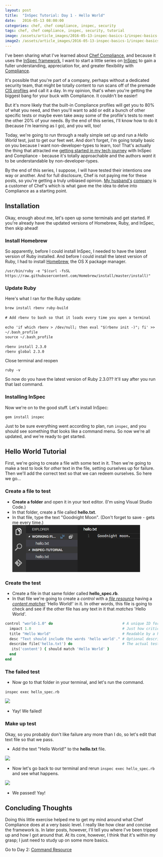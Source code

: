 ```yaml
---
layout: post
title:  "InSpec Tutorial: Day 1 - Hello World"
date:   2016-05-13 08:00:00
categories: chef, chef compliance, inspec, security
tags: chef, chef compliance, inspec, security, tutorial
image: /assets/article_images/2016-05-13-inspec-basics-1/inspec-basics-1.jpg
image2: /assets/article_images/2016-05-13-inspec-basics-1/inspec-basics-1-mobile.jpg
---
```

I've been sharing what I've learned about [Chef Compliance](http://www.anniehedgie.com/setting-up-compliance), and because it uses the [InSpec framework](https://www.chef.io/compliance/), I want to start a little series on [InSpec](https://www.chef.io/inspec/) to gain a fuller understanding, appreciation for, and greater flexibility with [Compliance](https://www.chef.io/compliance/). 

It's possible that you're part of a company, perhaps without a dedicated security team, that might be totally content to run scans off of the premade [CIS profiles](https://benchmarks.cisecurity.org/) and call it a day. In my opinion, that's when you're getting the biggest bang for your buck with Compliance. It couldn't be easier! 

But it's more likely that the built-in Compliance profiles will get you to 80% of what you need, and then you'll want to add or edit a bunch of other specific tests or maybe even take away some of the profile's tests to meet the other 20% of your needs. By the end of this series, I'll know how to do it (because I'm learning as I go), and you will, too!

Today, we're going to run through a really simple set up and run a *Hello World* test, just to get our feet wet. And don't forget, I'm going totally basic on you because I want non-developer-types to learn, too! That's actually the thing that attracted me [getting started in my tech journey](http://www.anniehedgie.com/introduction) with InSpec and Compliance - because it's totally approachable and the authors *want* it to be understandable by non-developer-types. 

By the end of this series, I suppose, I will have tested their intentions one way or another. And for full disclosure, Chef is not paying me for these posts, so you're getting a truly unbiased opinion. [My husband's](http://hedge-ops.com) [company](http://www.ncr.com) is a customer of Chef's which is what gave me the idea to delve into Compliance as a starting point.


## Installation
Okay, enough about me, let's open up some terminals and get started. If you're already have the updated versions of Homebrew, Ruby, and InSpec, then skip ahead!  

### Install Homebrew
So apparently, before I could install InSpec, I needed to have the latest version of Ruby installed. And before I could install the latest version of Ruby, I had to install [Homebrew](http://brew.sh/), the OS X package manager. 

```
/usr/bin/ruby -e "$(curl -fsSL https://raw.githubusercontent.com/Homebrew/install/master/install)"
```

### Update Ruby
Here's what I ran for the Ruby update:

```
brew install rbenv ruby-build

# Add rbenv to bash so that it loads every time you open a terminal

echo 'if which rbenv > /dev/null; then eval "$(rbenv init -)"; fi' >> ~/.bash_profile
source ~/.bash_profile

rbenv install 2.3.0
rbenv global 2.3.0
```

Close terminal and reopen

```
ruby -v
```

So now do you have the latest version of Ruby 2.3.0?? It'll say after you run that last command.

### Installing InSpec
Now we're on to the good stuff. Let's install InSpec:

```
gem install inspec
```

Just to be sure everything went according to plan, run `inspec`, and you should see something that looks like a command menu. So now we're all updated, and we're ready to get started.

## Hello World Tutorial
First, we're going to create a file with some text in it. Then we're going to make a test to look for *other* text in the file, setting ourselves up for failure. Then we'll add the correct text so that we can redeem ourselves. So here we go...
 
### Create a file to test
  - **Create a folder** and open it in your text editor. (I'm using Visual Studio Code.) 
  - In that folder, create a file called **hello.txt**. 
  - In that file, type the text "Goodnight Moon". (Don't forget to save - gets me every time.)
![](/assets/article_images/2016-05-13-inspec-basics-1/01-text-file.png)

### Create the test 
  - Create a file in that same folder called **hello_spec.rb**.  
  - In that file we're going to create a *control* with a [*file resource*](https://docs.chef.io/inspec_reference.html#file) having a [*content matcher*](https://docs.chef.io/inspec_reference.html#id42) 'Hello World!' in it. In other words, this file is going to check and see if the other file has any text in it that *matches* 'Hello World'. 
 
```ruby
control "world-1.0" do                                # A unique ID for this control
  impact 1.0                                          # Just how critical is
  title "Hello World"                                 # Readable by a human
  desc "Text should include the words 'hello world'." # Optional description
  describe file('hello.txt') do                       # The actual test
   its('content') { should match 'Hello World' }
  end
end
```

### The failed test 
  - Now go to that folder in your terminal, and let's run the command. 
  
  ```inspec exec hello_spec.rb```
  
  ![](/assets/article_images/2016-05-13-inspec-basics-1/02-failed.png)

  - Yay! We failed!

### Make up test
Okay, so you probably don't like failure any more than I do, so let's edit that text file so that we pass.

  - Add the text "Hello World!" to the **hello.txt** file.
  
![](/assets/article_images/2016-05-13-inspec-basics-1/03-hello-world.png)

  - Now let's go back to our terminal and rerun `inspec exec hello_spec.rb` and see what happens.
  
![](/assets/article_images/2016-05-13-inspec-basics-1/04-passed.png)

  - We passed! Yay! 
  
## Concluding Thoughts
Doing this little exercise helped me to get my mind around what Chef Compliance does at a very basic level. I really like how clear and concise the framework is. In later posts, however, I'll tell you where I've been tripped up and how I got around that. At its core, however, I think that it's within my grasp; I just need to study up on some more basics. 

Go to Day 2: [Command Resource](http://www.anniehedgie.com/inspec-basics-2)